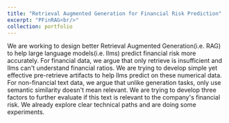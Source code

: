 ```yaml
---
title: "Retrieval Augmented Generation for Financial Risk Prediction"
excerpt: "PFinRAG<br/>"
collection: portfolio
---
```


We are working to design better Retrieval Augmented Generation(i.e. RAG) to help large language models(i.e. llms) predict financial risk more accurately. For financial data, we argue that only retrieve is insufficient and llms can't understand financial ratios. We are trying to develop simple yet effective pre-retrieve artifacts to help llms predict on these numerical data. For non-financial text data, we argue that unlike generation tasks, only use semantic similarity doesn't mean relevant. We are trying to develop three factors to further evaluate if this text is relevant to the company's financial risk. We already explore clear technical paths and are doing some experiments.
